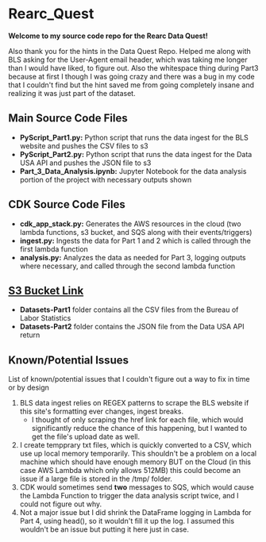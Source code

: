 # Rearc_Quest

**Welcome to my source code repo for the Rearc Data Quest!**

Also thank you for the hints in the Data Quest Repo. Helped me along with BLS asking for the User-Agent email header, which was taking me longer than I would have liked, to figure out. Also the whitespace thing during Part3 because at first I though I was going crazy and there was a bug in my code that I couldn't find but the hint saved me from going completely insane and realizing it was just part of the dataset.

## Main Source Code Files

- **PyScript_Part1.py:** Python script that runs the data ingest for the BLS website and pushes the CSV files to s3
- **PyScript_Part2.py:** Python script that runs the data ingest for the Data USA API and pushes the JSON file to s3
- **Part_3_Data_Analysis.ipynb:** Jupyter Notebook for the data analysis portion of the project with necessary outputs shown

## CDK Source Code Files
- **cdk_app_stack.py:** Generates the AWS resources in the cloud (two lambda functions, s3 bucket, and SQS along with their events/triggers)
- **ingest.py:** Ingests the data for Part 1 and 2 which is called through the first lambda function
- **analysis.py:** Analyzes the data as needed for Part 3, logging outputs where necessary, and called through the second lambda function

## [S3 Bucket Link](https://us-east-1.console.aws.amazon.com/s3/buckets/rearc-quest-2024?region=us-east-1&bucketType=general&tab=objects)
- **Datasets-Part1** folder contains all the CSV files from the Bureau of Labor Statistics
- **Datasets-Part2** folder contains the JSON file from the Data USA API return

## Known/Potential Issues
List of known/potential issues that I couldn't figure out a way to fix in time or by design
1) BLS data ingest relies on REGEX patterns to scrape the BLS website if this site's formatting ever changes, ingest breaks.
   - I thought of only scraping the href link for each file, which would significantly reduce the chance of this happening, but I wanted to get the file's upload date as well.
2) I create tempprary txt files, which is quickly converted to a CSV, which use up local memory temporarily. This shouldn't be a problem on a local machine which should have enough memory BUT on the Cloud (in this case AWS Lambda which only allows 512MB) this could become an issue if a large file is stored in the /tmp/ folder.
3) CDK would sometimes send **two** messages to SQS, which would cause the Lambda Function to trigger the data analysis script twice, and I could not figure out why.
4) Not a major issue but I did shrink the DataFrame logging in Lambda for Part 4, using head(), so it wouldn't fill it up the log. I assumed this wouldn't be an issue but putting it here just in case.
